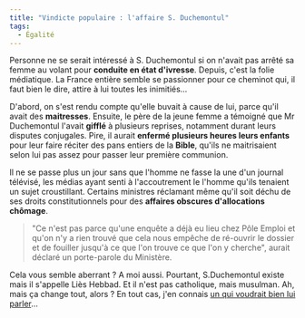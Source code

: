 ```yaml
---
title: "Vindicte populaire : l'affaire S. Duchemontul"
tags:
  - Égalité
---
```


Personne ne se serait intéressé à S. Duchemontul si on n'avait pas arrêté sa
femme au volant pour **conduite en état d'ivresse**. Depuis, c'est la folie
médiatique. La France entière semble se passionner pour ce cheminot qui, il faut
bien le dire, attire à lui toutes les inimitiés…

<!-- more -->

D'abord, on s'est rendu compte qu'elle buvait à cause de lui, parce qu'il avait
des **maitresses**. Ensuite, le père de la jeune femme a témoigné que Mr
Duchemontul l'avait **gifflé** à plusieurs reprises, notamment durant leurs
disputes conjugales. Pire, il aurait **enfermé plusieurs heures leurs enfants**
pour leur faire réciter des pans entiers de la **Bible**, qu'ils ne maitrisaient
selon lui pas assez pour passer leur première communion.

Il ne se passe plus un jour sans que l'homme ne fasse la une d'un journal
télévisé, les médias ayant senti à l'accoutrement le l'homme qu'ils tenaient un
sujet croustillant. Certains ministres réclamant même qu'il soit déchu de ses
droits constitutionnels pour des **affaires obscures d'allocations chômage**.

> "Ce n'est pas parce qu'une enquête a déjà eu lieu chez Pôle Emploi et qu'on
> n'y a rien trouvé que cela nous empêche de ré-ouvrir le dossier et de fouiller
> jusqu'à ce que l'on trouve ce que l'on y cherche", aurait déclaré un
> porte-parole du Ministère.

Cela vous semble aberrant&nbsp;? A moi aussi. Pourtant, S.Duchemontul existe
mais il s'appelle Liès Hebbad. Et il n'est pas catholique, mais musulman. Ah,
mais ça change tout, alors&nbsp;? En tout cas, j'en connais
[un qui voudrait bien lui parler](http://cestlagene.com/2010/04/27/petite-explication-entre-quatre-yeux/)…
